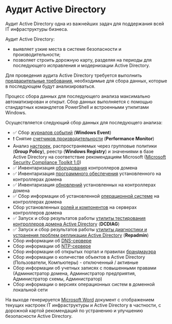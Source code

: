 # Аудит Active Directory

Аудит Active Directory одна из важнейших задач для поддержания всей IT инфраструктуры бизнеса. 

Аудит Active Directory:
- выявляет узкие места в системе безопасности и производительности;
- позволяет строить дорожную карту, разделяя на периоды для последующего исправления и модернизации Active Directory.

Для проведения аудита Active Directory требуется выполнить [предварительные требования](/Prerequisite/), необходимые для сбора данных, которые в последующем будут анализироваться.

Процесс сбора данных для последующего анализа максимально автоматизирован и открыт. Сбор данных выполняется с помощью стандартных командлетов PowerShell и встроенными утилитами Windows.

Осуществляется следующий сбор данных для последующего анализа:
- ✅ Сбор [журналов событий](/WindowsEvent/) (**Windows Event**)
- ❗️ Снятие [счетчиков производительности](/PerformanceMonitor/) (**Performance Monitor**)
- Анализ [настроек](/Baseline/), распространяемых через групповые политики (**Group Policy**), реестр (**Windows Registry**) и значениями в базе Active Directory на соответствие рекомендациям Microsoft ([Microsoft Security Compliance Toolkit 1.0](https://www.microsoft.com/en-us/download/details.aspx?id=55319))
- ✅ Инвентаризация [оборудования](/InventoryHardware/) контроллеров домена
- ✅ Инвентаризация [программного обеспечения](/InventorySoftware/) установленного на контроллерах домена
- ✅ Инвентаризация [обновлений](/InventoryUpdate/) установленных на контроллерах домена
- ✅ Сбор информации об установленной [операционной системе](/InfoOS/) на контроллерах домена
- Сбор установленных [ролей и компонентов](/Features/) на серверах контроллеров домена
- ✅ Запуск и сбор результатов работы [утилиты тестирования контроллеров домена Active Directory](/DCDIAG/)  (**DCDIAG**)
- ✅ Запуск и сбор результатов работы [утилиты диагностики и устранения проблем репликации Active Directory](/Repadmin/) (**Repadmin**)
- Сбор информации об [DNS-сервере](/DNS/)
- Сбор информации об [NTP-сервере](/NTP/)
- Сбор информации об открытых портал и правилах [брандмауэра](/Firewall/)
- Сбор информации о количестве объектов в Active Directory (Пользователи, Компьютеры) - отключенный / активные
- Сбор информации об учетных записях с повышенными правами (Администратор домена, Администратор предприятия, Администратор схемы, Администратор)
- Сбор информации о версиях операционных систем в доменной локальной сети

На выходе генерируется [Microsoft Word](/Report/) документ с отображением текущих настроек IT инфраструктуры и Active Directory в частности, с дорожной картой рекомендаций по устранению и улучшению безопасности Active Directory.